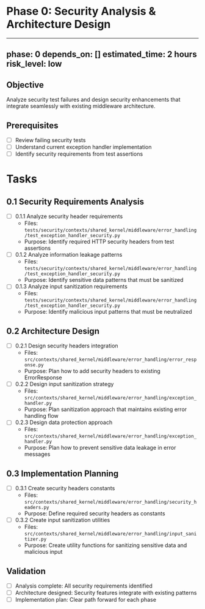 # Phase 0: Security Analysis & Architecture Design

---
phase: 0
depends_on: []
estimated_time: 2 hours
risk_level: low
---

## Objective
Analyze security test failures and design security enhancements that integrate seamlessly with existing middleware architecture.

## Prerequisites
- [ ] Review failing security tests
- [ ] Understand current exception handler implementation
- [ ] Identify security requirements from test assertions

# Tasks

## 0.1 Security Requirements Analysis
- [ ] 0.1.1 Analyze security header requirements
  - Files: `tests/security/contexts/shared_kernel/middleware/error_handling/test_exception_handler_security.py`
  - Purpose: Identify required HTTP security headers from test assertions
- [ ] 0.1.2 Analyze information leakage patterns
  - Files: `tests/security/contexts/shared_kernel/middleware/error_handling/test_exception_handler_security.py`
  - Purpose: Identify sensitive data patterns that must be sanitized
- [ ] 0.1.3 Analyze input sanitization requirements
  - Files: `tests/security/contexts/shared_kernel/middleware/error_handling/test_exception_handler_security.py`
  - Purpose: Identify malicious input patterns that must be neutralized

## 0.2 Architecture Design
- [ ] 0.2.1 Design security headers integration
  - Files: `src/contexts/shared_kernel/middleware/error_handling/error_response.py`
  - Purpose: Plan how to add security headers to existing ErrorResponse
- [ ] 0.2.2 Design input sanitization strategy
  - Files: `src/contexts/shared_kernel/middleware/error_handling/exception_handler.py`
  - Purpose: Plan sanitization approach that maintains existing error handling flow
- [ ] 0.2.3 Design data protection approach
  - Files: `src/contexts/shared_kernel/middleware/error_handling/exception_handler.py`
  - Purpose: Plan how to prevent sensitive data leakage in error messages

## 0.3 Implementation Planning
- [ ] 0.3.1 Create security headers constants
  - Files: `src/contexts/shared_kernel/middleware/error_handling/security_headers.py`
  - Purpose: Define required security headers as constants
- [ ] 0.3.2 Create input sanitization utilities
  - Files: `src/contexts/shared_kernel/middleware/error_handling/input_sanitizer.py`
  - Purpose: Create utility functions for sanitizing sensitive data and malicious input

## Validation
- [ ] Analysis complete: All security requirements identified
- [ ] Architecture designed: Security features integrate with existing patterns
- [ ] Implementation plan: Clear path forward for each phase
